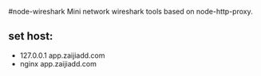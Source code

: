 #node-wireshark
Mini network wireshark tools based on node-http-proxy.


## set host:
+ 127.0.0.1   app.zaijiadd.com
+ nginx app.zaijiadd.com
